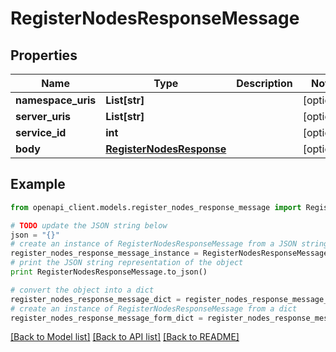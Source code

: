 # RegisterNodesResponseMessage


## Properties
Name | Type | Description | Notes
------------ | ------------- | ------------- | -------------
**namespace_uris** | **List[str]** |  | [optional] 
**server_uris** | **List[str]** |  | [optional] 
**service_id** | **int** |  | [optional] 
**body** | [**RegisterNodesResponse**](RegisterNodesResponse.md) |  | [optional] 

## Example

```python
from openapi_client.models.register_nodes_response_message import RegisterNodesResponseMessage

# TODO update the JSON string below
json = "{}"
# create an instance of RegisterNodesResponseMessage from a JSON string
register_nodes_response_message_instance = RegisterNodesResponseMessage.from_json(json)
# print the JSON string representation of the object
print RegisterNodesResponseMessage.to_json()

# convert the object into a dict
register_nodes_response_message_dict = register_nodes_response_message_instance.to_dict()
# create an instance of RegisterNodesResponseMessage from a dict
register_nodes_response_message_form_dict = register_nodes_response_message.from_dict(register_nodes_response_message_dict)
```
[[Back to Model list]](../README.md#documentation-for-models) [[Back to API list]](../README.md#documentation-for-api-endpoints) [[Back to README]](../README.md)


